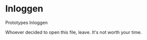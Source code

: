 # Inloggen
Prototypes Inloggen

Whoever decided to open this file, leave.
It's not worth your time.

